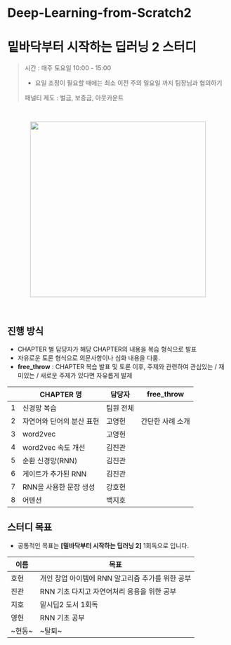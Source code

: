 # Deep-Learning-from-Scratch2

# 밑바닥부터 시작하는 딥러닝 2 스터디

>
> 시간 : 매주 토요일 10:00 - 15:00
>
> - 요일 조정이 필요할 때에는 최소 이전 주의 일요일 까지 팀장님과 협의하기
>
> 패널티 제도 : 벌금, 보증금, 아웃카운트
>

<br/>

<p align="center">
       <img src ="http://www.hanbit.co.kr/data/books/B8950212853_l.jpg" height="400px"/>
</p>

<br/>

## 진행 방식

- CHAPTER 별 담당자가 해당 CHAPTER의 내용을 복습 형식으로 발표
- 자유로운 토론 형식으로 의문사항이나 심화 내용을 다룸.
- **free_throw** : CHAPTER 복습 발표 및 토론 이후, 주제와 관련하여 관심있는 / 재미있는 / 새로운 주제가 있다면 자유롭게 발제

|      | CHAPTER 명                | 담당자    | free_throw       |
| ---- | ------------------------- | --------- | ---------------- |
| 1    | 신경망 복습               | 팀원 전체|                  |
| 2    | 자연어와 단어의 분산 표현 | 고영헌     | 간단한 사례 소개 |
| 3    | word2vec                  | 고영헌    |                  |
| 4    | word2vec 속도 개선        | 김진관     |                  |
| 5    | 순환 신경망(RNN)          | 김진관     |                  |
| 6    | 게이트가 추가된 RNN       | 김진관      |                  |
| 7    | RNN을 사용한 문장 생성    | 강호현      |                  |
| 8    | 어텐션                    | 백지호      |                  |



## 스터디 목표

- 공통적인 목표는 **[밑바닥부터 시작하는 딥러닝 2]** 1회독으로 입니다.

| 이름 | 목표                                                         |
| ---- | ------------------------------------------------------------ |
| 호현 | 개인 창업 아이템에 RNN 알고리즘 추가를 위한 공부                     |
| 진관 | RNN 기초 다지고 자연어처리 응용을 위한 공부 |
| 지호 | 밑시딥2 도서 1회독                                           |
| 영헌 | RNN 기초 공부            |
| ~현동~ | ~탈퇴~|
